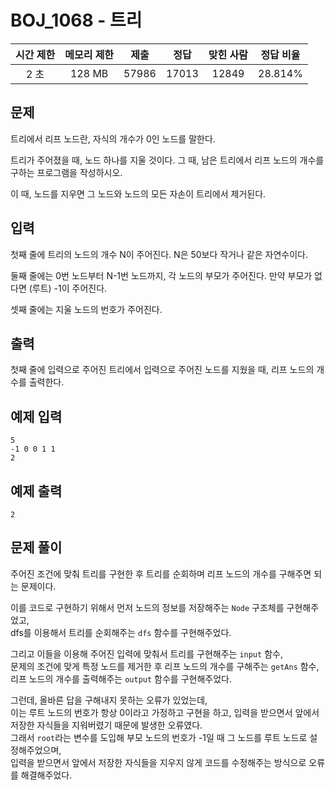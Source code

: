 # BOJ_1068 - 트리

| 시간 제한 | 메모리 제한 | 제출  | 정답  | 맞힌 사람 | 정답 비율 |
| :-------: | :---------: | :---: | :---: | :-------: | :-------: |
|   2 초    |   128 MB    | 57986 | 17013 |   12849   |  28.814%  |

## 문제

트리에서 리프 노드란, 자식의 개수가 0인 노드를 말한다.

트리가 주어졌을 때, 노드 하나를 지울 것이다. 그 때, 남은 트리에서 리프 노드의 개수를 구하는 프로그램을 작성하시오.

이 때, 노드를 지우면 그 노드와 노드의 모든 자손이 트리에서 제거된다.

## 입력

첫째 줄에 트리의 노드의 개수 N이 주어진다. N은 50보다 작거나 같은 자연수이다.

둘째 줄에는 0번 노드부터 N-1번 노드까지, 각 노드의 부모가 주어진다. 만약 부모가 없다면 (루트) -1이 주어진다.

셋째 줄에는 지울 노드의 번호가 주어진다.

## 출력

첫째 줄에 입력으로 주어진 트리에서 입력으로 주어진 노드를 지웠을 때, 리프 노드의 개수를 출력한다.

## 예제 입력

```
5
-1 0 0 1 1
2
```

## 예제 출력

```
2
```

## 문제 풀이

주어진 조건에 맞춰 트리를 구현한 후 트리를 순회하며 리프 노드의 개수를 구해주면 되는 문제이다.

이를 코드로 구현하기 위해서 먼저 노드의 정보를 저장해주는 `Node` 구조체를 구현해주었고,  
dfs를 이용해서 트리를 순회해주는 `dfs` 함수를 구현해주었다.

그리고 이들을 이용해 주어진 입력에 맞춰서 트리를 구현해주는 `input` 함수,  
문제의 조건에 맞게 특정 노드를 제거한 후 리프 노드의 개수를 구해주는 `getAns` 함수,  
리프 노드의 개수를 출력해주는 `output` 함수를 구현해주었다.

그런데, 올바른 답을 구해내지 못하는 오류가 있었는데,  
이는 루트 노드의 번호가 항상 0이라고 가정하고 구현을 하고, 입력을 받으면서 앞에서 저장한 자식들을 지워버렸기 때문에 발생한 오류였다.  
그래서 `root`라는 변수를 도입해 부모 노드의 번호가 -1일 때 그 노드를 루트 노드로 설정해주었으며,  
입력을 받으면서 앞에서 저장한 자식들을 지우지 않게 코드를 수정해주는 방식으로 오류를 해결해주었다.
